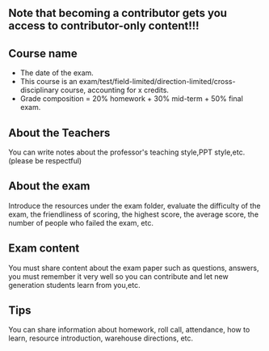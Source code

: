 ## Note that becoming a contributor gets you access to contributor-only content!!!

## Course name
- The date of the exam.
- This course is an exam/test/field-limited/direction-limited/cross-disciplinary course, accounting for x credits. 
- Grade composition = 20% homework + 30% mid-term + 50% final exam.

## About the Teachers
You can write notes about the professor's teaching style,PPT style,etc. (please be respectful)

## About the exam
Introduce the resources under the exam folder, evaluate the difficulty of the exam, the friendliness of scoring, the highest score, the average score, the number of people who failed the exam, etc.

## Exam content
You must share content about the exam paper such as questions, answers, you must remember it very well so you can contribute and let new generation students learn from you,etc.

## Tips
You can share information about homework, roll call, attendance, how to learn, resource introduction, warehouse directions, etc.
